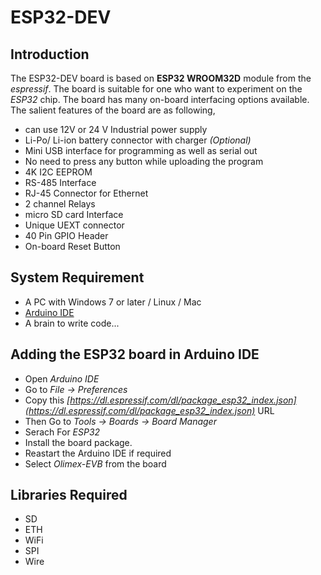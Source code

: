 # ESP32-DEV

## Introduction

The ESP32-DEV board is based on **ESP32 WROOM32D** module from the _espressif_. The board is suitable for one who want to experiment on the _ESP32_ chip. The board has many on-board interfacing options available. The salient features of the board are as following,

* can use 12V or 24 V Industrial power supply 
* Li-Po/ Li-ion battery connector with charger _(Optional)_
* Mini USB interface for programming as well as serial out
* No need to press any button while uploading the program
* 4K I2C EEPROM
* RS-485 Interface
* RJ-45 Connector for Ethernet
* 2 channel Relays
* micro SD card Interface
* Unique UEXT connector
* 40 Pin GPIO Header
* On-board Reset Button
 
## System Requirement
* A PC with Windows 7 or later / Linux / Mac
* [Arduino IDE](https://www.arduino.cc/en/software)
* A brain to write code...

## Adding the ESP32 board in Arduino IDE

* Open _Arduino IDE_
* Go to _File -> Preferences_
* Copy this _[https://dl.espressif.com/dl/package_esp32_index.json](https://dl.espressif.com/dl/package_esp32_index.json)_ URL
* Then Go to _Tools -> Boards -> Board Manager_
* Serach For _ESP32_
* Install the board package.
* Reastart the Arduino IDE if required
* Select _Olimex-EVB_ from the board

## Libraries Required

* SD
* ETH
* WiFi
* SPI
* Wire
